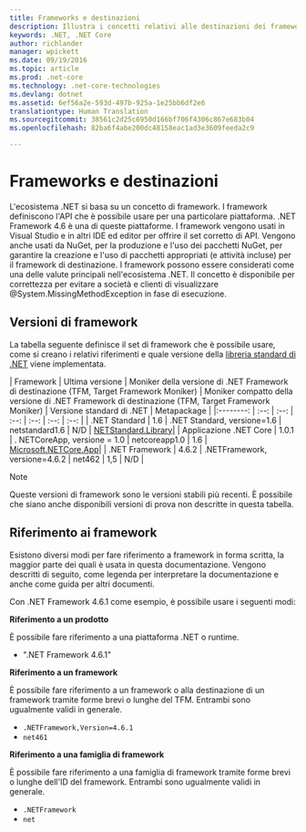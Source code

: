 ```yaml
---
title: Frameworks e destinazioni
description: Illustra i concetti relativi alle destinazioni dei framework durante la scrittura di codice .NET.
keywords: .NET, .NET Core
author: richlander
manager: wpickett
ms.date: 09/19/2016
ms.topic: article
ms.prod: .net-core
ms.technology: .net-core-technologies
ms.devlang: dotnet
ms.assetid: 6ef56a2e-593d-497b-925a-1e25bb6df2e6
translationtype: Human Translation
ms.sourcegitcommit: 38561c2d25c6950d166bf706f4306c867e683b04
ms.openlocfilehash: 82ba6f4abe200dc48158eac1ad3e3609feeda2c9

---
```


# <a name="frameworks-and-targets"></a>Frameworks e destinazioni

L'ecosistema .NET si basa su un concetto di framework. I framework definiscono l'API che è possibile usare per una particolare piattaforma. .NET Framework 4.6 è una di queste piattaforme. I framework vengono usati in Visual Studio e in altri IDE ed editor per offrire il set corretto di API. Vengono anche usati da NuGet, per la produzione e l'uso dei pacchetti NuGet, per garantire la creazione e l'uso di pacchetti appropriati (e attività incluse) per il framework di destinazione. I framework possono essere considerati come una delle valute principali nell'ecosistema .NET. Il concetto è disponibile per correttezza per evitare a società e clienti di visualizzare @System.MissingMethodException in fase di esecuzione.

## <a name="framework-versions"></a>Versioni di framework

La tabella seguente definisce il set di framework che è possibile usare, come si creano i relativi riferimenti e quale versione della [libreria standard di .NET](library.md) viene implementata.

| Framework | Ultima versione | Moniker della versione di .NET Framework di destinazione (TFM, Target Framework Moniker) | Moniker compatto della versione di .NET Framework di destinazione (TFM, Target Framework Moniker) | Versione standard di .NET | Metapackage |
|:--------: | :--: | :--: | :--: | :--: | :--: | :--: |
| .NET Standard | 1.6 | .NET Standard, versione=1.6 | netstandard1.6 | N/D | [NETStandard.Library](https://www.nuget.org/packages/NETStandard.Library)|
| Applicazione .NET Core | 1.0.1 | . NETCoreApp, versione = 1.0 | netcoreapp1.0 | 1.6 | [Microsoft.NETCore.App](https://www.nuget.org/packages/Microsoft.NETCore.App)|
| .NET Framework | 4.6.2 | .NETFramework, versione=4.6.2 | net462 | 1,5 | N/D |

> [!NOTE]
> Queste versioni di framework sono le versioni stabili più recenti. È possibile che siano anche disponibili versioni di prova non descritte in questa tabella.

## <a name="writing-about-frameworks"></a>Riferimento ai framework

Esistono diversi modi per fare riferimento a framework in forma scritta, la maggior parte dei quali è usata in questa documentazione. Vengono descritti di seguito, come legenda per interpretare la documentazione e anche come guida per altri documenti.

Con .NET Framework 4.6.1 come esempio, è possibile usare i seguenti modi:

**Riferimento a un prodotto**

È possibile fare riferimento a una piattaforma .NET o runtime.

- ".NET Framework 4.6.1"

**Riferimento a un framework**

È possibile fare riferimento a un framework o alla destinazione di un framework tramite forme brevi o lunghe del TFM. Entrambi sono ugualmente validi in generale.

- `.NETFramework,Version=4.6.1`
- `net461`

**Riferimento a una famiglia di framework**

È possibile fare riferimento a una famiglia di framework tramite forme brevi o lunghe dell'ID del framework. Entrambi sono ugualmente validi in generale.

- `.NETFramework`
- `net`



<!--HONumber=Nov16_HO3-->


